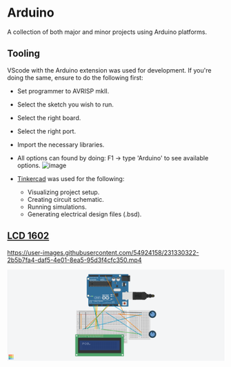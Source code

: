 # Arduino
 A collection of both major and minor projects using Arduino platforms. 
 
## Tooling
VScode with the Arduino extension was used for development. If you're doing the same, ensure to do the following first:
- Set programmer to AVRISP mkII.
- Select the sketch you wish to run.
- Select the right board.
- Select the right port. 
- Import the necessary libraries.
- All options can found by doing: F1 -> type 'Arduino' to see available options. 
![image](https://user-images.githubusercontent.com/54924158/231327984-95a65182-3c7b-4cb9-a78a-b0e8d6f90ba3.png)


- [Tinkercad](https://www.tinkercad.com) was used for the following:
  - Visualizing project setup.
  - Creating circuit schematic.
  - Running simulations.
  - Generating electrical design files (.bsd).


## [LCD 1602](https://github.com/MFarabi619/Arduino/tree/main/LCD1602%20Display)


https://user-images.githubusercontent.com/54924158/231330322-2b5b7fa4-daf5-4e01-8ea5-95d3f4cfc350.mp4



![Image of LCD 1602](https://github.com/MFarabi619/Arduino/blob/main/LCD1602%20Display/LCD%201602%20Display.png)
